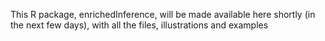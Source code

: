 This R package, enrichedInference, will be made available here shortly (in the next few days), with all the files, illustrations and examples
